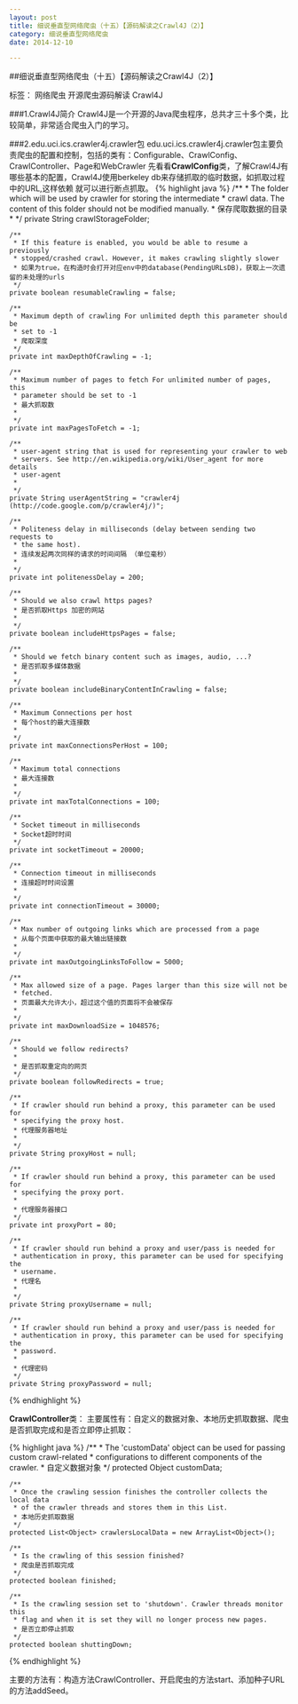 ```yaml
---
layout: post
title: 细说垂直型网络爬虫（十五）【源码解读之Crawl4J（2）】
category: 细说垂直型网络爬虫
date: 2014-12-10

---
```


##细说垂直型网络爬虫（十五）【源码解读之Crawl4J（2）】

标签： 网络爬虫 开源爬虫源码解读 Crawl4J

###1.Crawl4J简介
Crawl4J是一个开源的Java爬虫程序，总共才三十多个类，比较简单，非常适合爬虫入门的学习。

<!-- more -->

###2.edu.uci.ics.crawler4j.crawler包
edu.uci.ics.crawler4j.crawler包主要负责爬虫的配置和控制，包括的类有：Configurable、CrawlConfig、CrawlController、Page和WebCrawler
先看看**CrawlConfig**类，了解Crawl4J有哪些基本的配置，Crawl4J使用berkeley db来存储抓取的临时数据，如抓取过程中的URL,这样依赖
就可以进行断点抓取。
{% highlight java %}
	/**
	 * The folder which will be used by crawler for storing the intermediate
	 * crawl data. The content of this folder should not be modified manually.
	 * 保存爬取数据的目录
	 *
	 */
	private String crawlStorageFolder;

	/**
	 * If this feature is enabled, you would be able to resume a previously
	 * stopped/crashed crawl. However, it makes crawling slightly slower
	 * 如果为true，在构造时会打开对应env中的database(PendingURLsDB)，获取上一次遗留的未处理的urls
	 */
	private boolean resumableCrawling = false;

	/**
	 * Maximum depth of crawling For unlimited depth this parameter should be
	 * set to -1
	 * 爬取深度
	 */
	private int maxDepthOfCrawling = -1;

	/**
	 * Maximum number of pages to fetch For unlimited number of pages, this
	 * parameter should be set to -1
	 * 最大抓取数
	 *
	 */
	private int maxPagesToFetch = -1;

	/**
	 * user-agent string that is used for representing your crawler to web
	 * servers. See http://en.wikipedia.org/wiki/User_agent for more details
	 * user-agent
	 *
	 */
	private String userAgentString = "crawler4j (http://code.google.com/p/crawler4j/)";

	/**
	 * Politeness delay in milliseconds (delay between sending two requests to
	 * the same host).
	 * 连续发起两次同样的请求的时间间隔 （单位毫秒）
	 *
	 */
	private int politenessDelay = 200;

	/**
	 * Should we also crawl https pages?
	 * 是否抓取Https 加密的网站
	 *
	 */
	private boolean includeHttpsPages = false;

	/**
	 * Should we fetch binary content such as images, audio, ...?
	 * 是否抓取多媒体数据
	 *
	 */
	private boolean includeBinaryContentInCrawling = false;

	/**
	 * Maximum Connections per host
	 * 每个host的最大连接数
	 *
	 */
	private int maxConnectionsPerHost = 100;

	/**
	 * Maximum total connections
	 * 最大连接数
	 *
	 */
	private int maxTotalConnections = 100;

	/**
	 * Socket timeout in milliseconds
	 * Socket超时时间
	 */
	private int socketTimeout = 20000;

	/**
	 * Connection timeout in milliseconds
	 * 连接超时时间设置
	 *
	 */
	private int connectionTimeout = 30000;

	/**
	 * Max number of outgoing links which are processed from a page
	 * 从每个页面中获取的最大输出链接数
	 *
	 */
	private int maxOutgoingLinksToFollow = 5000;

	/**
	 * Max allowed size of a page. Pages larger than this size will not be
	 * fetched.
	 * 页面最大允许大小，超过这个值的页面将不会被保存
	 *
	 */
	private int maxDownloadSize = 1048576;

	/**
	 * Should we follow redirects?
	 *
	 * 是否抓取重定向的网页
	 */
	private boolean followRedirects = true;

	/**
	 * If crawler should run behind a proxy, this parameter can be used for
	 * specifying the proxy host.
	 * 代理服务器地址
	 *
	 */
	private String proxyHost = null;

	/**
	 * If crawler should run behind a proxy, this parameter can be used for
	 * specifying the proxy port.
	 *
	 * 代理服务器接口
	 */
	private int proxyPort = 80;

	/**
	 * If crawler should run behind a proxy and user/pass is needed for
	 * authentication in proxy, this parameter can be used for specifying the
	 * username.
	 * 代理名
	 *
	 */
	private String proxyUsername = null;

	/**
	 * If crawler should run behind a proxy and user/pass is needed for
	 * authentication in proxy, this parameter can be used for specifying the
	 * password.
	 *
	 * 代理密码
	 */
	private String proxyPassword = null;
{% endhighlight %}

**CrawlController**类：
主要属性有：自定义的数据对象、本地历史抓取数据、爬虫是否抓取完成和是否立即停止抓取：

{% highlight java %}
/**
	 * The 'customData' object can be used for passing custom crawl-related
	 * configurations to different components of the crawler.
	 * 自定义数据对象
	 */
	protected Object customData;

	/**
	 * Once the crawling session finishes the controller collects the local data
	 * of the crawler threads and stores them in this List.
	 * 本地历史抓取数据
	 */
	protected List<Object> crawlersLocalData = new ArrayList<Object>();

	/**
	 * Is the crawling of this session finished?
	 * 爬虫是否抓取完成
	 */
	protected boolean finished;

	/**
	 * Is the crawling session set to 'shutdown'. Crawler threads monitor this
	 * flag and when it is set they will no longer process new pages.
	 * 是否立即停止抓取
	 */
	protected boolean shuttingDown;
{% endhighlight %}

主要的方法有：构造方法CrawlController、开启爬虫的方法start、添加种子URL的方法addSeed。















